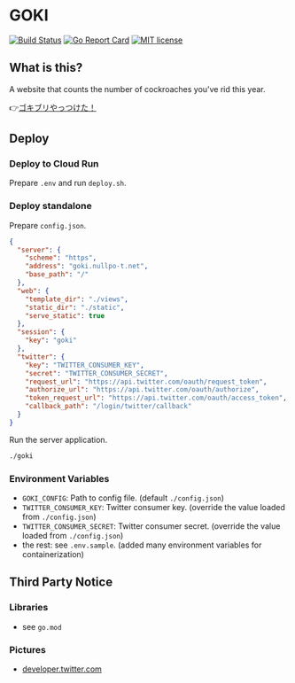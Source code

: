 # GOKI

[![Build Status](https://travis-ci.org/ebiiim/goki.svg?branch=master)](https://travis-ci.org/ebiiim/goki)
[![Go Report Card](https://goreportcard.com/badge/github.com/ebiiim/goki)](https://goreportcard.com/report/github.com/ebiiim/goki)
[![MIT license](https://img.shields.io/badge/License-MIT-blue.svg)](https://lbesson.mit-license.org)

## What is this?

A website that counts the number of cockroaches you've rid this year.

👉[ゴキブリやっつけた！](https://goki.nullpo-t.net)

## Deploy

### Deploy to Cloud Run

Prepare `.env` and run `deploy.sh`.

### Deploy standalone

Prepare `config.json`.

```json
{
  "server": {
    "scheme": "https",
    "address": "goki.nullpo-t.net",
    "base_path": "/"
  },
  "web": {
    "template_dir": "./views",
    "static_dir": "./static",
    "serve_static": true
  },
  "session": {
    "key": "goki"
  },
  "twitter": {
    "key": "TWITTER_CONSUMER_KEY",
    "secret": "TWITTER_CONSUMER_SECRET",
    "request_url": "https://api.twitter.com/oauth/request_token",
    "authorize_url": "https://api.twitter.com/oauth/authorize",
    "token_request_url": "https://api.twitter.com/oauth/access_token",
    "callback_path": "/login/twitter/callback"
  }
}
```

Run the server application.

```sh
./goki
```

### Environment Variables

- `GOKI_CONFIG`: Path to config file. (default `./config.json`)
- `TWITTER_CONSUMER_KEY`: Twitter consumer key. (override the value loaded from `./config.json`)
- `TWITTER_CONSUMER_SECRET`: Twitter consumer secret. (override the value loaded from `./config.json`)
- the rest: see `.env.sample`. (added many environment variables for containerization)

## Third Party Notice

### Libraries

- see `go.mod`

### Pictures

- [developer.twitter.com](https://developer.twitter.com/en/docs/basics/authentication/guides/log-in-with-twitter)
